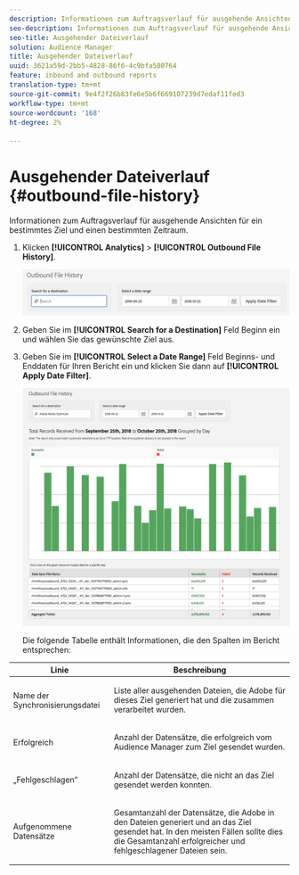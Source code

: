 ```yaml
---
description: Informationen zum Auftragsverlauf für ausgehende Ansichten für ein bestimmtes Ziel und einen bestimmten Zeitraum.
seo-description: Informationen zum Auftragsverlauf für ausgehende Ansichten für ein bestimmtes Ziel und einen bestimmten Zeitraum.
seo-title: Ausgehender Dateiverlauf
solution: Audience Manager
title: Ausgehender Dateiverlauf
uuid: 3621a59d-2bb5-4828-86f6-4c9bfa580764
feature: inbound and outbound reports
translation-type: tm+mt
source-git-commit: 9e4f2f26b83fe6e5b6f669107239d7edaf11fed3
workflow-type: tm+mt
source-wordcount: '168'
ht-degree: 2%

---
```



# Ausgehender Dateiverlauf {#outbound-file-history}

Informationen zum Auftragsverlauf für ausgehende Ansichten für ein bestimmtes Ziel und einen bestimmten Zeitraum.

<!-- 

t_reports_outbound_history.xml

 -->

1. Klicken **[!UICONTROL Analytics]** > **[!UICONTROL Outbound File History]**.

   ![Schritt-Ergebnis](assets/outbound_history.png)

1. Geben Sie im **[!UICONTROL Search for a Destination]** Feld Beginn ein und wählen Sie das gewünschte Ziel aus.
1. Geben Sie im **[!UICONTROL Select a Date Range]** Feld Beginns- und Enddaten für Ihren Bericht ein und klicken Sie dann auf **[!UICONTROL Apply Date Filter]**.

   ![Schritt-Ergebnis](assets/outbound_history_stats.png)

   Die folgende Tabelle enthält Informationen, die den Spalten im Bericht entsprechen:

<table id="table_93076D46AC50411395E72B9B987E99BE"> 
 <thead> 
  <tr> 
   <th colname="col1" class="entry"> Linie </th> 
   <th colname="col2" class="entry"> Beschreibung </th> 
  </tr> 
 </thead>
 <tbody> 
  <tr> 
   <td colname="col1"> Name der Synchronisierungsdatei </td> 
   <td colname="col2"> <p>Liste aller ausgehenden Dateien, die <span class="keyword"> Adobe</span> für dieses Ziel generiert hat und die zusammen verarbeitet wurden. </p> </td> 
  </tr> 
  <tr> 
   <td colname="col1"> Erfolgreich </td> 
   <td colname="col2"> <p>Anzahl der Datensätze, die erfolgreich vom <span class="keyword"> Audience Manager</span> zum Ziel gesendet wurden. </p> </td> 
  </tr> 
  <tr> 
   <td colname="col1"> „Fehlgeschlagen“ </td> 
   <td colname="col2"> <p>Anzahl der Datensätze, die nicht an das Ziel gesendet werden konnten. </p> </td> 
  </tr> 
  <tr> 
   <td colname="col1"> Aufgenommene Datensätze </td> 
   <td colname="col2"> <p>Gesamtanzahl der Datensätze, die <span class="keyword"> Adobe</span> in den Dateien generiert und an das Ziel gesendet hat. In den meisten Fällen sollte dies die Gesamtanzahl erfolgreicher und fehlgeschlagener Dateien sein. </p> </td> 
  </tr> 
 </tbody> 
</table>
